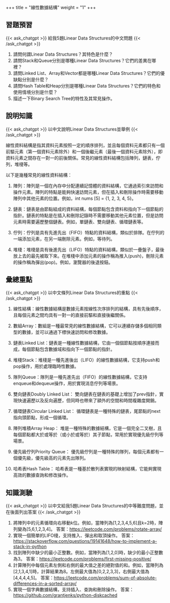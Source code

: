 +++
title = "線性數據結構"
weight = "1"
+++
## 習題預習
{{< ask_chatgpt >}}
給我5題Linear Data Structures的中文問題
{{< /ask_chatgpt >}}



1. 請問何謂Linear Data Structures？其特色是什麼？
2. 請問Stack和Queue分別是哪種Linear Data Structures？它們的差異在哪裡？
3. 請問Linked List、Array和Vector都是哪種Linear Data Structures？它們的優缺點分別是什麼？
4. 請問Hash Table和Heap分別是哪種Linear Data Structures？它們的特色和使用情境分別是什麼？
5. 描述一下Binary Search Tree的特性及其常見操作。   

## 說明知識
{{< ask_chatgpt >}}
以中文說明Linear Data Structures並舉例
{{< /ask_chatgpt >}}



線性資料結構是指其資料元素按照一定的順序排列，並且每個資料元素都只有一個前驅元素（第一個資料元素除外）和一個後繼元素（最後一個資料元素除外），即資料元素之間存在一對一的前後關係。常見的線性資料結構包括陣列，鏈表，佇列，堆棧等。

以下是幾種常見的線性資料結構：

1. 陣列：陣列是一個在內存中分配連續記憶體的資料結構，它通過索引來訪問和操作元素。陣列的特點是能夠快速訪問元素，但在插入和刪除操作時需要移動陣列中其他元素的位置。例如，int nums [5] = {1, 2, 3, 4, 5}。

2. 鏈表：鏈表是由節點組成的資料結構，每個節點包含資料和指向下一個節點的指針。鏈表的特點是在插入和刪除記錄時不需要移動其他元素位置，但是訪問元素時需要遍歷整個鏈表。例如，單鏈表、雙向鏈表、循環鏈表等。

3. 佇列：佇列是具有先進先出（FIFO）特點的資料結構，類似於排隊。在佇列的一端添加元素，在另一端刪除元素。例如，等待列。

4. 堆棧：堆棧是具有後進先出（LIFO）特點的資料結構，類似於一疊盤子，最後放上去的最先被取下來。在堆棧中添加元素的操作稱為推入(push)，刪除元素的操作稱為彈出(pop)。例如，瀏覽器的後退按鈕。   

## 彙總重點
{{< ask_chatgpt >}}
以中文條列Linear Data Structures的重點
{{< /ask_chatgpt >}}



1. 線性結構：線性數據結構是數據元素按線性次序排列的結構，具有先後順序，且每個元素之間均具有一對一的直接前驅和直接後繼關係。

2. 數組Array：數組是一種最常見的線性數據結構，它可以連續存儲多個相同類型的數據，並可以通過下標快速訪問和修改數據。

3. 鏈表Linked List：鏈表是一種線性數據結構，它由一個個節點按順序連接而成，每個節點包含數據域和指向下一個節點的指針。

4. 堆棧Stack：堆棧是一種先進後出（LIFO）的線性數據結構，它支持push和pop操作，用於處理臨時性數據。

5. 隊列Queue：隊列是一種先進先出（FIFO）的線性數據結構，它支持enqueue和dequeue操作，用於實現消息佇列等場景。

6. 雙向鏈表Doubly Linked List： 雙向鏈表在鏈表的基礎上增加了prev指針，實現快速遍歷以及反向遍歷，但同時也帶來了額外的空間和時間複雜度開銷。

7. 循環鏈表Circular Linked List： 循環鏈表是一種特殊的鏈表，尾節點的next指向頭節點，形成一個循環。

8. 陣列堆積Array Heap： 堆是一種特殊的數據結構，它是一個完全二叉樹，且每個節點都大於或等於（或小於或等於）其子節點，常用於實現優先級佇列等場景。

9. 優先級佇列Priority Queue： 優先級佇列是一種特殊的隊列，每個元素都有一個優先級，優先級高的元素先出隊列。

10. 哈希表Hash Table： 哈希表是一種基於散列表實現的映射結構，它能夠實現高效的數據查詢和修改操作。   

## 知識測驗
{{< ask_chatgpt >}}
以中文給我5題Linear Data Structures的中等難度問題，並在後面列出答案
{{< /ask_chatgpt >}}



1. 將陣列中的元素循環向右移動k位。例如，當陣列為[1,2,3,4,5,6]且k=2時，陣列變為[5,6,1,2,3,4]。
答案：https://leetcode.com/problems/rotate-array/
2. 實現一個簡單的LIFO棧，支持推入、彈出和取頂操作。
答案：https://stackoverflow.com/questions/19141648/how-to-implement-a-stack-in-python
3. 找到陣列中缺少的最小正整數。例如，當陣列為[1,2,0]時，缺少的最小正整數為3。
答案：https://leetcode.com/problems/first-missing-positive/
4. 計算陣列中每個元素左側和右側的最大值之差的絕對值的和。例如，當陣列為[2,1,3,4,1]時，計算結果為8。左側最大值為[0,2,2,3,3]，右側最大值為[4,4,4,4,5]。
答案：https://leetcode.com/problems/sum-of-absolute-differences-in-a-sorted-array/
5. 實現一個字典數據結構，支持插入、查詢和刪除操作。
答案：https://github.com/grantjenks/python-diskcached   

